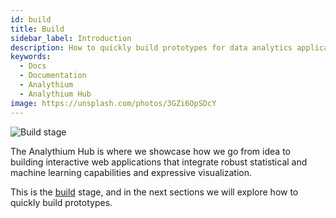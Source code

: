 ```yaml
---
id: build
title: Build
sidebar_label: Introduction
description: How to quickly build prototypes for data analytics applications.
keywords:
  - Docs
  - Documentation
  - Analythium
  - Analythium Hub
image: https://unsplash.com/photos/3GZi6OpSDcY
---
```


![Build stage](../../img/undraw_abstract_x68e_build.svg)

The Analythium Hub is where we showcase how we go from idea to building interactive
web applications that integrate robust statistical and machine learning
capabilities and expressive visualization.

This is the [build](build) stage, and in the next sections we will
explore how to quickly build prototypes.
